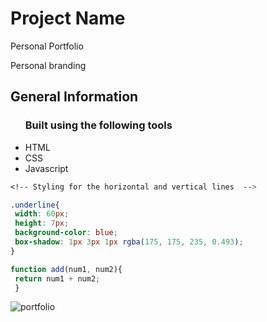 


<h1>Project Name</h1>
<p>Personal Portfolio</p>
<p>Personal branding</p>

<h2>General Information</h2>

<ul>
<h3>Built using the following tools</h3>
  <li>HTML</li>
  <li>CSS</li>
  <li>Javascript</li>
 </ul>
 
 ```css
<!-- Styling for the horizontal and vertical lines  -->

 .underline{
  width: 60px;
  height: 7px;
  background-color: blue;
  box-shadow: 1px 3px 1px rgba(175, 175, 235, 0.493);
}
 ```
 
 ``` javascript
function add(num1, num2){
  return num1 + num2;
  }
```
 
 ![portfolio](https://user-images.githubusercontent.com/82509653/180321156-e2ef47ed-f764-466d-96c7-9dcbe2f049db.PNG)


